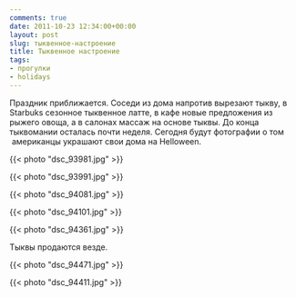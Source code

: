 ```yaml
---
comments: true
date: 2011-10-23 12:34:00+00:00
layout: post
slug: тыквенное-настроение
title: Тыквенное настроение
tags:
- прогулки
- holidays
---
```


Праздник приближается. Соседи из дома напротив вырезают тыкву, в Starbuks сезонное тыквенное латте, в кафе новые предложения из рыжего овоща, а в салонах массаж на основе тыквы. До конца тыквомании осталась почти неделя. Сегодня будут фотографии о том  американцы украшают свои дома на Helloween.  


{{< photo "dsc_93981.jpg" >}}

  


{{< photo "dsc_93991.jpg" >}}

  


{{< photo "dsc_94081.jpg" >}}

  


{{< photo "dsc_94101.jpg" >}}

  


{{< photo "dsc_94361.jpg" >}}

  
Тыквы продаются везде.  


{{< photo "dsc_94471.jpg" >}}

  


{{< photo "dsc_94411.jpg" >}}

  

